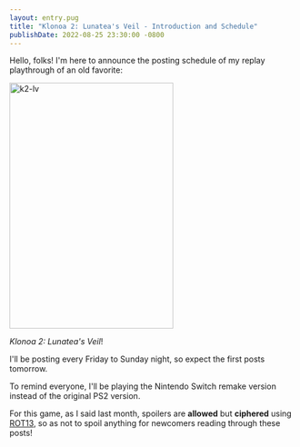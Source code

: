 ```yaml
---
layout: entry.pug
title: "Klonoa 2: Lunatea's Veil - Introduction and Schedule"
publishDate: 2022-08-25 23:30:00 -0800
---
```


Hello, folks! I'm here to announce the posting schedule of my replay playthrough of an old favorite:

<img src="https://m.media-amazon.com/images/M/MV5BODQxZTRiMzctYjUwNi00M2QyLWFjY2QtZGFlNzhiNTg1MTY2XkEyXkFqcGdeQXVyMTA0MTM5NjI2._V1_.jpg" alt="k2-lv" width="288" height="432.2" />

*Klonoa 2: Lunatea's Veil*!

I'll be posting every Friday to Sunday night, so expect the first posts tomorrow.

To remind everyone, I'll be playing the Nintendo Switch remake version instead of the original PS2 version.

For this game, as I said last month, spoilers are **allowed** but **ciphered** using [ROT13](https://rot13.com), so as not to spoil anything for newcomers reading through these posts!